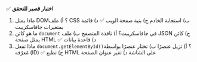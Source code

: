 ✅ **اختبار قصير للتحقق**
1.	ماذا يمثل DOM؟
    أ) ملف CSS
    ب) استجابة الخادم
    ج) بنية صفحة الويب ✅
    د) قائمة بمتغيرات جافاسكريبت
2.	ما هو كائن `document` في جافاسكريبت؟
    أ) نافذة المتصفح
    ب) ملف JSON
    ج) كائن يمثل صفحة HTML ✅
    د) قاعدة بيانات
3.	ماذا تفعل `document.getElementById()`؟
    أ) تزيل عنصرًا
    ب) تختار عنصرًا بواسطة مُعرّفه (ID) ✅
    ج) تطبع HTML على الشاشة
    د) تغير عنوان الصفحة

